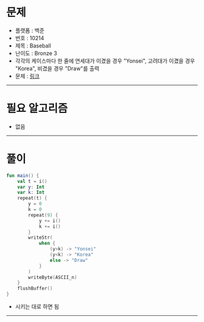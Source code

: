 # 문제
- 플랫폼 : 백준
- 번호 : 10214
- 제목 : Baseball
- 난이도 : Bronze 3
- 각각의 케이스마다 한 줄에 연세대가 이겼을 경우 "Yonsei", 고려대가 이겼을 경우 "Korea", 비겼을 경우 "Draw"를 출력
- 문제 : <a href="https://www.acmicpc.net/problem/10214" target="_blank">링크</a>

---

# 필요 알고리즘
- 없음

---

# 풀이
```kotlin
fun main() {
    val t = i()
    var y: Int
    var k: Int
    repeat(t) {
        y = 0
        k = 0
        repeat(9) {
            y += i()
            k += i()
        }
        writeStr(
            when {
                (y>k) -> "Yonsei"
                (y<k) -> "Korea"
                else -> "Draw"
            }
        )
        writeByte(ASCII_n)
    }
    flushBuffer()
}
```
- 시키는 대로 하면 됨

---

